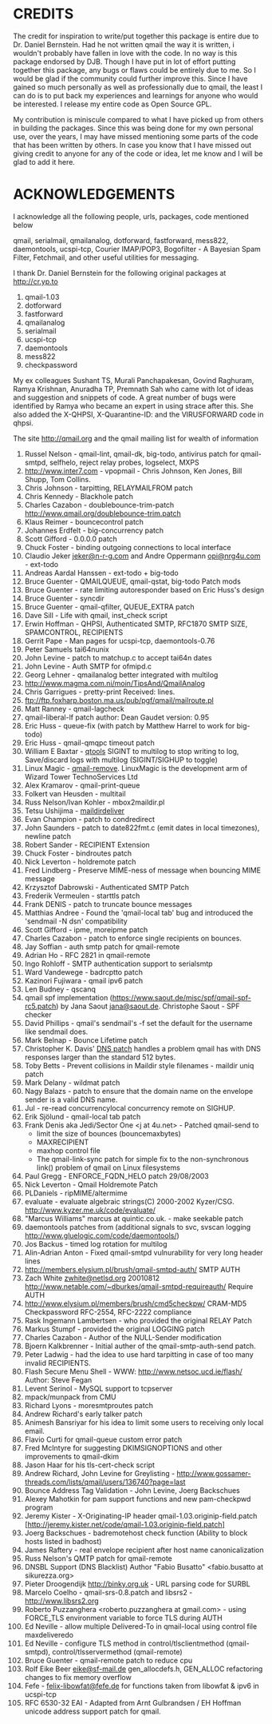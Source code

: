 # CREDITS

The credit for inspiration to write/put together this package is entire due to Dr. Daniel Bernstein. Had he not written qmail the way it is written, i wouldn't probably have fallen in love with the code. In no way is this package endorsed by DJB. Though I have put in lot of effort putting together this package, any bugs or flaws could be entirely due to me. So I would be glad if the community could further improve this. Since I have gained so much personally as well as professionally due to qmail, the least I can do is to put back my experiences and learnings for anyone who would be interested. I release my entire code as Open Source GPL.

My contribution is miniscule compared to what I have picked up from others in building the packages. Since this was being done for my own personal use, over the years, I may have missed mentioning some parts of the code that has been written by others. In case you know that I have missed out giving credit to anyone for any of the code or idea, let me know and I will be glad to add it here.

# ACKNOWLEDGEMENTS

I acknowledge all the following people, urls, packages, code mentioned below

qmail, serialmail, qmailanalog, dotforward, fastforward, mess822, daemontools, ucspi-tcp, Courier IMAP/POP3, Bogofilter - A Bayesian Spam Filter, Fetchmail, and other useful utilities for messaging.

I thank Dr. Daniel Bernstein for the following original packages at http://cr.yp.to

1. qmail-1.03
2. dotforward
3. fastforward
4. qmailanalog
5. serialmail
6. ucspi-tcp
7. daemontools
8. mess822
9. checkpassword

My ex colleagues Sushant TS, Murali Panchapakesan, Govind Raghuram, Ramya Krishnan, Anuradha TP, Premnath Sah who came with lot of ideas and suggestion and snippets of code. A great number of bugs were identified by Ramya who became an expert in using strace after this. She also added the X-QHPSI, X-Quarantine-ID: and the VIRUSFORWARD code in qhpsi.

The site http://qmail.org and the qmail mailing list for wealth of information

1.  Russel Nelson - qmail-lint, qmail-dk, big-todo, antivirus patch for qmail-smtpd, selfhelo, reject relay probes, logselect, MXPS
2.  http://www.inter7.com - vpopmail - Chris Johnson, Ken Jones, Bill Shupp, Tom Collins.
3.  Chris Johnson - tarpitting, RELAYMAILFROM patch
4.  Chris Kennedy - Blackhole patch
5.  Charles Cazabon - doublebounce-trim-patch http://www.qmail.org/doublebounce-trim.patch
6.  Klaus Reimer - bouncecontrol patch 
7.  Johannes Erdfelt - big-concurrency patch
8.  Scott Gifford - 0.0.0.0 patch
9.  Chuck Foster - binding outgoing connections to local interface
10. Claudio Jeker <jeker@n-r-g.com> and Andre Oppermann <opi@nrg4u.com> - ext-todo
11. Andreas Aardal Hanssen - ext-todo + big-todo
12. Bruce Guenter - QMAILQUEUE, qmail-qstat, big-todo Patch mods
13. Bruce Guenter - rate limiting autoresponder based on Eric Huss's design
14. Bruce Guenter - syncdir
15. Bruce Guenter - qmail-qfilter, QUEUE\_EXTRA patch
16. Dave Sill - Life with qmail, inst\_check script
17. Erwin Hoffman - QHPSI, Authenticated SMTP, RFC1870 SMTP SIZE, SPAMCONTROL, RECIPIENTS
18. Gerrit Pape - Man pages for ucspi-tcp, daemontools-0.76
19. Peter Samuels tai64nunix
20. John Levine - patch to matchup.c to accept tai64n dates
21. John Levine - Auth SMTP for ofmipd.c
22. Georg Lehner - qmailanalog better integrated with multilog
23. http://www.magma.com.ni/moin/TipsAnd/QmailAnalog
24. Chris Garrigues - pretty-print Received: lines.
25. ftp://ftp.foxharp.boston.ma.us/pub/pgf/qmail/mailroute.pl
26. Matt Ranney - qmail-lagcheck
27. qmail-liberal-lf patch author: Dean Gaudet version: 0.95
28. Eric Huss - queue-fix (with patch by Matthew Harrel to work for big-todo)
29. Eric Huss - qmail-qmqpc timeout patch
30. William E Baxtar - [qtools](http://www.superscript.com/qtools/intro.html) SIGINT to multilog to stop writing to log, Save/discard logs with multilog (SIGINT/SIGHUP to toggle)
31. Linux Magic - [qmail-remove](http://www.linuxmagic.com/opensource/qmail/qmail-remove/). LinuxMagic is the development arm of Wizard Tower TechnoServices Ltd
32. Alex Kramarov - qmail-print-queue
33. Folkert van Heusden - multitail
34. Russ Nelson/Ivan Kohler - mbox2maildir.pl
35. Tetsu Ushijima - [maildirdeliver](http://www.din.or.jp/~ushijima/maildirdeliver.html)
36. Evan Champion - patch to condredirect
37. John Saunders - patch to date822fmt.c (emit dates in local timezones), newline patch
38. Robert Sander - RECIPIENT Extension
39. Chuck Foster - bindroutes patch
40. Nick Leverton - holdremote patch
41. Fred Lindberg - Preserve MIME-ness of message when bouncing MIME message
42. Krzysztof Dabrowski - Authenticated SMTP Patch
43. Frederik Vermeulen - starttls patch
44. Frank DENIS - patch to truncate bounce messages
45. Matthias Andree - Found the 'qmail-local tab' bug and introduced the 'sendmail -N dsn' compatibility
46. Scott Gifford - ipme, moreipme patch
47. Charles Cazabon - patch to enforce single recipients on bounces.
48. Jay Soffian - auth smtp patch for qmail-remote
49. Adrian Ho - RFC 2821 in qmail-remote
50. Ingo Rohloff - SMTP authentication support to serialsmtp
51. Ward Vandewege - badrcptto patch
52. Kazinori Fujiwara - qmail ipv6 patch
53. Len Budney - qscanq
54. qmail spf implementation (https://www.saout.de/misc/spf/qmail-spf-rc5.patch) by Jana Saout <jana@saout.de>.  Christophe Saout - SPF checker
55. David Phillips - qmail's sendmail's -f set the default for the username like sendmail does.
56. Mark Belnap - Bounce Lifetime patch
57. Christopher K. Davis' [DNS patch](http://www.ckdhr.com/ckd/qmail-103.patch) handles a problem qmail has with DNS responses larger than the standard 512 bytes.
58. Toby Betts - Prevent collisions in Maildir style filenames - maildir uniq patch
59. Mark Delany - wildmat patch
60. Nagy Balazs - patch to ensure that the domain name on the envelope sender is a valid DNS name.
61. Jul - re-read concurrencylocal concurrency remote on SIGHUP.
62. Erik Sjölund - qmail-local tab patch
63. Frank Denis aka Jedi/Sector One <j at 4u.net> - Patched qmail-send to  
	- limit the size of bounces (bouncemaxbytes)
	- MAXRECIPIENT
	- maxhop control file
	- The qmail-link-sync patch for simple fix to the non-synchronous link() problem of qmail on Linux filesystems
64. Paul Gregg - ENFORCE\_FQDN\_HELO patch 29/08/2003
67. Nick Leverton - Qmail Holdremote Patch
68. PLDaniels - ripMIME/altermime
69. evaluate - evaluate algebraic strings(C) 2000-2002 Kyzer/CSG. http://www.kyzer.me.uk/code/evaluate/
70. "Marcus Williams" marcus at quintic.co.uk. - make seekable patch
71. daemontools patches from (additional signals to svc, svscan logging http://www.gluelogic.com/code/daemontools/)
73. Jos Backus - timed log rotation for multilog
74. Alin-Adrian Anton - Fixed qmail-smtpd vulnurability for very long header lines
76. http://members.elysium.pl/brush/qmail-smtpd-auth/ SMTP AUTH
77. Zach White <zwhite@netlsd.org> 20010812 http://www.netable.com/~dburkes/qmail-smtpd-requireauth/ Require AUTH
78. http://www.elysium.pl/members/brush/cmd5checkpw/ CRAM-MD5 Checkpassword RFC-2554, RFC-2222 compliance
79. Rask Ingemann Lambertsen - who provided the original RELAY Patch
80. Markus Stumpf - provided the original LOGGING patch
81. Charles Cazabon - Author of the NULL-Sender modification
82. Bjoern Kalkbrenner - Initial auther of the qmail-smtp-auth-send patch.
83. Peter Ladwig - had the idea to use hard tarpitting in case of too many invalid RECIPIENTS.
84. Flash Secure Menu Shell - WWW: http://www.netsoc.ucd.ie/flash/ Author: Steve Fegan
85. Levent Serinol - MySQL support to tcpserver
86. mpack/munpack from CMU
87. Richard Lyons - moresmtproutes patch
88. Andrew Richard's early talker patch
89. Animesh Bansriyar for his idea to limit some users to receiving only local email.
90. Flavio Curti for qmail-queue custom error patch
91. Fred McIntyre for suggesting DKIMSIGNOPTIONS and other improvements to qmail-dkim
92. Jason Haar <jhaar at users.sourceforge.net> for his tls-cert-check script
93. Andrew Richard, John Levine for Greylisting - http://www.gossamer-threads.com/lists/qmail/users/136740?page=last
94. Bounce Address Tag Validation - John Levine, Joerg Backschues
95. Alexey Mahotkin <alexm at hsys.msk.ru> for pam support functions and new pam-checkpwd program
95. Jeremy Kister - X-Originating-IP header qmail-1.03.originip-field.patch [http://jeremy.kister.net/code/qmail-1.03.originip-field.patch]
96. Joerg Backschues - badremotehost check function (Ability to block hosts listed in badhost)
97. James Raftery - real envelope recipient after host name canonicalization
98. Russ Nelson's QMTP patch for qmail-remote
99. DNSBL Support (DNS Blacklist) Author "Fabio Busatto" <fabio.busatto at sikurezza.org>
100. Pieter Droogendijk <pieter at binky.org.uk> http://binky.org.uk - URL parsing code for SURBL
101. Marcelo Coelho - qmail-srs-0.8.patch and libsrs2 - http://www.libsrs2.org
102. Roberto Puzzanghera <roberto.puzzanghera at gmail.com> - using FORCE\_TLS environment variable to force TLS during AUTH
103. Ed Neville - allow multiple Delivered-To in qmail-local using control file maxdeliveredo
104. Ed Neville - configure TLS method in control/tlsclientmethod (qmail-smtpd), control/tlsservermethod (qmail-remote)
105. Bruce Guenter - qmail-remote patch to reduce cpu
106. Rolf Eike Beer <eike@sf-mail.de> gen\_allocdefs.h, GEN\_ALLOC refactoring changes to fix memory overflow
107. Fefe - felix-libowfat@fefe.de for functions taken from libowfat & ipv6 in ucspi-tcp
108. RFC 6530-32 EAI - Adapted from Arnt Gulbrandsen / EH Hoffman unicode address support patch for qmail.
